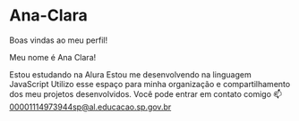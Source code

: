 # Ana-Clara
Boas vindas ao meu perfil!

Meu nome é Ana Clara!

Estou estudando na Alura
Estou me desenvolvendo na linguagem JavaScript
Utilizo esse espaço para minha organização e compartilhamento dos meu projetos desenvolvidos.
Você pode entrar em contato comigo 📫
00001114973944sp@al.educacao.sp.gov.br
